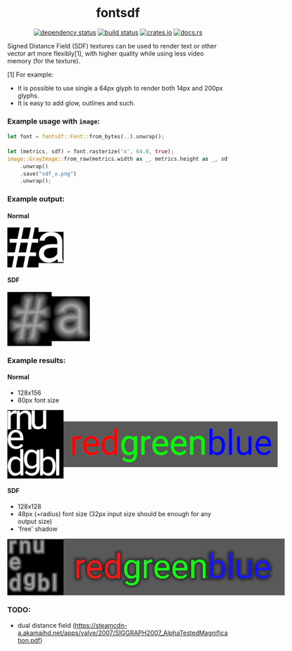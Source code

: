 <div align="center">

# fontsdf

[![dependency status](https://deps.rs/repo/github/Overpeek/fontsdf/status.svg)](https://deps.rs/repo/github/Overpeek/fontsdf)
[![build status](https://github.com/Overpeek/fontsdf/actions/workflows/rust.yml/badge.svg)](https://github.com/Overpeek/fontsdf/actions)
[![crates.io](https://img.shields.io/crates/v/fontsdf.svg?label=fontsdf)](https://crates.io/crates/fontsdf)
[![docs.rs](https://docs.rs/fontsdf/badge.svg)](https://docs.rs/fontsdf/)

</div>

Signed Distance Field (SDF) textures can be used to render text
or other vector art more flexibly[1], with higher quality while
using less video memory (for the texture).

[1] For example:

- It is possible to use single a 64px glyph to render both 14px
  and 200px glyphs.
- It is easy to add glow, outlines and such.

### Example usage with `image`:

```rust
let font = fontsdf::Font::from_bytes(..).unwrap();

let (metrics, sdf) = font.rasterize('x', 64.0, true);
image::GrayImage::from_raw(metrics.width as _, metrics.height as _, sdf)
	.unwrap()
	.save("sdf_x.png")
	.unwrap();
```

### Example output:

#### Normal

<div style="display: flex; align-items: center;">
	<img src="/.github/hash_norm.png"/>
	<img src="/.github/a_norm.png"/>
</div>

#### SDF

<div style="display: flex; align-items: center;">
	<img src="/.github/hash_sdf.png"/>
	<img src="/.github/a_sdf.png"/>
</div>

### Example results:

#### Normal

- 128x156
- 80px font size

<div style="display: flex; align-items: center;">
	<img src="/.github/norm_glyphs.png"/>
	<img src="/.github/norm_text.png"/>
</div>

#### SDF

- 128x128
- 48px (+radius) font size (32px input size should be enough for any output size)
- 'free' shadow

<div style="display: flex; align-items: center;">
	<img src="/.github/sdf_glyphs.png"/>
	<img src="/.github/sdf_text.png"/>
</div>

### TODO:

- dual distance field (https://steamcdn-a.akamaihd.net/apps/valve/2007/SIGGRAPH2007_AlphaTestedMagnification.pdf)

